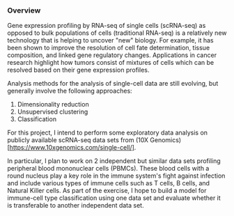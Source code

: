 ### Overview

Gene expression profiling by RNA-seq of single cells (scRNA-seq) as opposed to bulk populations of cells (traditional RNA-seq) is a relatively new technology that is helping to uncover "new" biology.  For example, it has been shown to improve the resolution of cell fate determination, tissue composition, and linked gene regulatory changes.  Applications in cancer research highlight how tumors consist of mixtures of cells which can be resolved based on their gene expression profiles.

Analysis methods for the analysis of single-cell data are still evolving, but generally involve the following approaches:

1.  Dimensionality reduction
2.  Unsupervised clustering
3.  Classification

For this project, I intend to perform some exploratory data analysis on publicly available scRNA-seq data sets from (10X Genomics)[https://www.10xgenomics.com/single-cell/].

In particular, I plan to work on 2 independent but similar data sets profiling peripheral blood mononuclear cells (PBMCs).  These blood cells with a round nucleus play a key role in the immune system's fight against infection and include various types of immune cells such as T cells, B cells, and Natural Killer cells.  As part of the exercise, I hope to build a model for immune-cell type classification using one data set and evaluate whether it is transferable to another independent data set.

  

